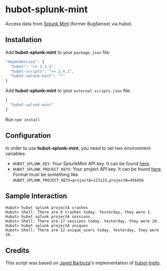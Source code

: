 hubot-splunk-mint
=================
Access data from [Splunk Mint](http://mint.splunk.com) (former BugSense) via hubot.


## Installation

Add **hubot-splunk-mint** to your `package.json` file:

```javascript
"dependencies": {
  "hubot": ">= 2.5.1",
  "hubot-scripts": ">= 2.4.2",
  "hubot-splunk-mint": "*"
}
```

Add **hubot-splunk-mint** to your `external-scripts.json` file:

```javascript
[
  "hubot-splunk-mint"
]
```

Run `npm install`

## Configuration

In order to use **hubot-splunk-mint**, you need to set two environment variables:

- `HUBOT_SPLUNK_KEY`: Your SplunkMint API key. It can be found [here](https://mint.splunk.com/account).
- `HUBOT_SPLUNK_PROJECT_KEYS`: Your project API key. It can be found [here](https://mint.splunk.com/dashboard). Format must be something like `HUBOT_SPLUNK_PROJECT_KEYS=projectA=123123,projectB=456456`

## Sample Interaction

```
Hubot> hubot splunk projectA crashes
Hubot> Shell: There are 0 crashes today. Yesterday, they were 2.
Hubot> hubot splunk projectA sessions
Hubot> Shell: There are 17 sessions today. Yesterday, they were 29.
Hubot> hubot splunk projectA uniques
Hubot> Shell: There are 12 unique_users today. Yesterday, they were 20.
```

## Credits

This script was based on [Jared Barboza](http://github.com/codeimpossible)'s implementation of [hubot-trello](https://github.com/hubot-scripts/hubot-trello/).
